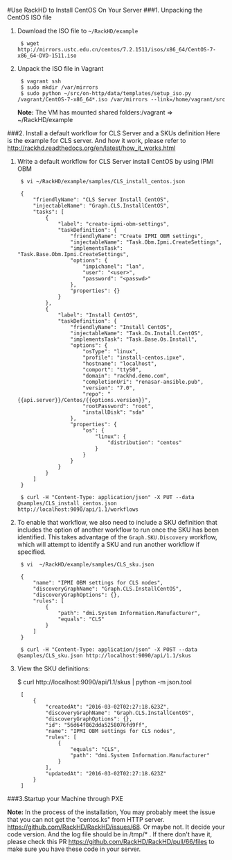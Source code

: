 #Use RackHD to Install CentOS On Your Server
###1. Unpacking the CentOS ISO file
1. Download the ISO file to `~/RackHD/example`

		$ wget http://mirrors.ustc.edu.cn/centos/7.2.1511/isos/x86_64/CentOS-7-x86_64-DVD-1511.iso
2. Unpack the ISO file in Vagrant

		$ vagrant ssh
		$ sudo mkdir /var/mirrors
		$ sudo python ~/src/on-http/data/templates/setup_iso.py /vagrant/CentOS-7-x86_64*.iso /var/mirrors --link=/home/vagrant/src
	**Note:** The VM has mounted shared folders:/vagrant => ~/RackHD/example

###2. Install a default workflow for CLS Server and a SKUs definition
Here is the example for CLS server. And how it work, please refer to http://rackhd.readthedocs.org/en/latest/how_it_works.html

1. Write a default workflow for CLS Server install CentOS by using IPMI OBM

		$ vi ~/RackHD/example/samples/CLS_install_centos.json

		{
		    "friendlyName": "CLS Server Install CentOS",
		    "injectableName": "Graph.CLS.InstallCentOS",
		    "tasks": [
		        {
		            "label": "create-ipmi-obm-settings",
		            "taskDefinition": {
		                "friendlyName": "Create IPMI OBM settings",
		                "injectableName": "Task.Obm.Ipmi.CreateSettings",
		                "implementsTask": "Task.Base.Obm.Ipmi.CreateSettings",
		                "options": {
		                    "impichanel": "lan",
		                    "user": "<user>",
		                    "password": "<passwd>"
		                },
		                "properties": {}
		            }
		        },
		        {
		            "label": "Install CentOS",
		            "taskDefinition": {
		                "friendlyName": "Install CentOS",
		                "injectableName": "Task.Os.Install.CentOS",
		                "implementsTask": "Task.Base.Os.Install",
		                "options": {
		                    "osType": "linux",
		                    "profile": "install-centos.ipxe",
		                    "hostname": "localhost",
		                    "comport": "ttyS0",
		                    "domain": "rackhd.demo.com",
		                    "completionUri": "renasar-ansible.pub",
		                    "version": "7.0",
		                    "repo": "{{api.server}}/Centos/{{options.version}}",
		                    "rootPassword": "root",
		                    "installDisk": "sda"
		                },
		                "properties": {
		                    "os": {
		                        "linux": {
		                            "distribution": "centos"
		                        }
		                    }
		                }
		            }
		        }
		    ]
		}
 		
		$ curl -H "Content-Type: application/json" -X PUT --data @samples/CLS_install_centos.json http://localhost:9090/api/1.1/workflows
2. To enable that workflow, we also need to include a SKU definition that includes the option of another workflow to run once the SKU has been identified. This takes advantage of the `Graph.SKU.Discovery` workflow, which will attempt to identify a SKU and run another workflow if specified.

		$ vi  ~/RackHD/example/samples/CLS_sku.json

		{
		    "name": "IPMI OBM settings for CLS nodes",
		    "discoveryGraphName": "Graph.CLS.InstallCentOS",
		    "discoveryGraphOptions": {},
		    "rules": [
		        {
		            "path": "dmi.System Information.Manufacturer",
		            "equals": "CLS"
		        }
		    ]
		}
		
		$ curl -H "Content-Type: application/json" -X POST --data @samples/CLS_sku.json http://localhost:9090/api/1.1/skus
3. View the SKU definitions:

	$ curl http://localhost:9090/api/1.1/skus | python -m json.tool

		[
			{
		        "createdAt": "2016-03-02T02:27:18.623Z",
		        "discoveryGraphName": "Graph.CLS.InstallCentOS",
		        "discoveryGraphOptions": {},
		        "id": "56d64f862dda5258076fd9ff",
		        "name": "IPMI OBM settings for CLS nodes",
		        "rules": [
		            {
		                "equals": "CLS",
		                "path": "dmi.System Information.Manufacturer"
		            }
		        ],
		        "updatedAt": "2016-03-02T02:27:18.623Z"
		    }
		]

###3.Startup your Machine through PXE 

**Note:** In the process of the installation, You may probably meet the issue that you can not get the "centos.ks" from HTTP server. https://github.com/RackHD/RackHD/issues/68. Or maybe not. It decide your code version. And the log file should be in /tmp/* . If there don't have it, please check this PR https://github.com/RackHD/RackHD/pull/66/files to make sure you have these code in your server. 
